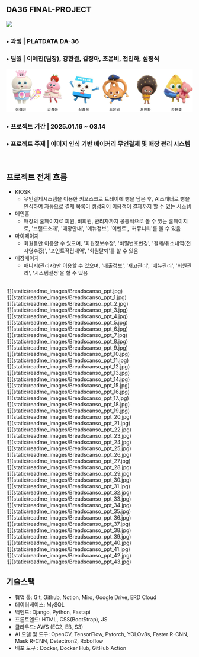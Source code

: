 ## DA36 FINAL-PROJECT
![](https://github.com/jjungah/DA36-final-web-BreadScanso-repo/blob/633cea36ffd4af806e60b79795221be5f3314f9b/static/images/bread_im_text.png)

### • 과정 | PLATDATA DA-36
### • 팀원 | 이예진(팀장), 강한결, 김정아, 조은비, 전민하, 심정석 
![](static/readme_images/member_img.jpg)
### • 프로젝트 기간 | 2025.01.16 ~ 03.14
### • 프로젝트 주제 | 이미지 인식 기반 베이커리 무인결제 및 매장 관리 시스템
<br>

## 프로젝트 전체 흐름
- KIOSK 
  - 무인결제시스템을 이용한 키오스크로 트레이에 빵을 담은 후, AI스캐너로 빵을 인식하여 자동으로 결제 목록이 생성되어 이용객이 결제까지 할 수 있는 시스템
- 메인홈
  - 매장의 홈페이지로 회원, 비회원, 관리자까지 공통적으로 볼 수 있는 홈페이지로, '브랜드소개', '매장안내', '메뉴정보', '이벤트', '커뮤니티'를 볼 수 있음
- 마이페이지
  - 회원들만 이용할 수 있으며, '회원정보수정', '비밀번호변경', '결제/취소내역(전자영수증)', '포인트적립내역', '회원탈퇴'를 할 수 있음
- 매장페이지 
  - 매니저(관리자)만 이용할 수 있으며, '매출정보', '재고관리', '메뉴관리', '회원관리', '시스템설정'을 할 수 있음
<br>
![](static/readme_images/Breadscanso_ppt.jpg) 
<br>
![](static/readme_images/Breadscanso_ppt_1.jpg)
<br>
![](static/readme_images/Breadscanso_ppt_2.jpg)
<br>
![](static/readme_images/Breadscanso_ppt_3.jpg)
<br>
![](static/readme_images/Breadscanso_ppt_4.jpg)
<br>
![](static/readme_images/Breadscanso_ppt_5.jpg)
<br>
![](static/readme_images/Breadscanso_ppt_6.jpg)
<br>
![](static/readme_images/Breadscanso_ppt_7.jpg)
<br>
![](static/readme_images/Breadscanso_ppt_8.jpg)
<br>
![](static/readme_images/Breadscanso_ppt_9.jpg)
<br>
![](static/readme_images/Breadscanso_ppt_10.jpg)
<br>
![](static/readme_images/Breadscanso_ppt_11.jpg)
<br>
![](static/readme_images/Breadscanso_ppt_12.jpg)
<br>
![](static/readme_images/Breadscanso_ppt_13.jpg)
<br>
![](static/readme_images/Breadscanso_ppt_14.jpg)
<br>
![](static/readme_images/Breadscanso_ppt_15.jpg)
<br>
![](static/readme_images/Breadscanso_ppt_16.jpg)
<br>
![](static/readme_images/Breadscanso_ppt_17.jpg)
<br>
![](static/readme_images/Breadscanso_ppt_18.jpg)
<br>
![](static/readme_images/Breadscanso_ppt_19.jpg)
<br>
![](static/readme_images/Breadscanso_ppt_20.jpg)
<br>
![](static/readme_images/Breadscanso_ppt_21.jpg)
<br>
![](static/readme_images/Breadscanso_ppt_22.jpg)
<br>
![](static/readme_images/Breadscanso_ppt_23.jpg)
<br>
![](static/readme_images/Breadscanso_ppt_24.jpg)
<br>
![](static/readme_images/Breadscanso_ppt_25.jpg)
<br>
![](static/readme_images/Breadscanso_ppt_26.jpg)
<br>
![](static/readme_images/Breadscanso_ppt_27.jpg)
<br>
![](static/readme_images/Breadscanso_ppt_28.jpg)
<br>
![](static/readme_images/Breadscanso_ppt_29.jpg)
<br>
![](static/readme_images/Breadscanso_ppt_30.jpg)
<br>
![](static/readme_images/Breadscanso_ppt_31.jpg)
<br>
![](static/readme_images/Breadscanso_ppt_32.jpg)
<br>
![](static/readme_images/Breadscanso_ppt_33.jpg)
<br>
![](static/readme_images/Breadscanso_ppt_34.jpg)
<br>
![](static/readme_images/Breadscanso_ppt_35.jpg)
<br>
![](static/readme_images/Breadscanso_ppt_36.jpg)
<br>
![](static/readme_images/Breadscanso_ppt_37.jpg)
<br>
![](static/readme_images/Breadscanso_ppt_38.jpg)
<br>
![](static/readme_images/Breadscanso_ppt_39.jpg)
<br>
![](static/readme_images/Breadscanso_ppt_40.jpg)
<br>
![](static/readme_images/Breadscanso_ppt_41.jpg)
<br>
![](static/readme_images/Breadscanso_ppt_42.jpg)
<br>
![](static/readme_images/Breadscanso_ppt_43.jpg)
<br>


[//]: # (![]&#40;https://github.com/jjungah/DA36-final-web-BreadScanso-repo/blob/81f1b538a13712f532a1b7ec50eeaf00bd13345a/static/readme_images/Breadscanso_ppt.jpg&#41;)

[//]: # (![]&#40;https://github.com/jjungah/DA36-final-web-BreadScanso-repo/blob/83c5bbb4b09e84e2452f47da18e8bf85d43eb610/static/readme_images/Breadscanso_ppt%20_1.jpg&#41;)

[//]: # (![]&#40;https://github.com/jjungah/DA36-final-web-BreadScanso-repo/blob/83c5bbb4b09e84e2452f47da18e8bf85d43eb610/static/readme_images/Breadscanso_ppt%20_2.jpg&#41;)

[//]: # (![]&#40;https://github.com/jjungah/DA36-final-web-BreadScanso-repo/blob/83c5bbb4b09e84e2452f47da18e8bf85d43eb610/static/readme_images/Breadscanso_ppt%20_3.jpg&#41;)

[//]: # (![]&#40;https://github.com/jjungah/DA36-final-web-BreadScanso-repo/blob/83c5bbb4b09e84e2452f47da18e8bf85d43eb610/static/readme_images/Breadscanso_ppt%20_4.jpg&#41;)

[//]: # (![]&#40;https://github.com/jjungah/DA36-final-web-BreadScanso-repo/blob/83c5bbb4b09e84e2452f47da18e8bf85d43eb610/static/readme_images/Breadscanso_ppt%20_5.jpg&#41;)

[//]: # (![]&#40;https://github.com/jjungah/DA36-final-web-BreadScanso-repo/blob/83c5bbb4b09e84e2452f47da18e8bf85d43eb610/static/readme_images/Breadscanso_ppt%20_6.jpg&#41;)

[//]: # (![]&#40;https://github.com/jjungah/DA36-final-web-BreadScanso-repo/blob/83c5bbb4b09e84e2452f47da18e8bf85d43eb610/static/readme_images/Breadscanso_ppt%20_7.jpg&#41;)

[//]: # (![]&#40;https://github.com/jjungah/DA36-final-web-BreadScanso-repo/blob/83c5bbb4b09e84e2452f47da18e8bf85d43eb610/static/readme_images/Breadscanso_ppt%20_8.jpg&#41;)

[//]: # (![]&#40;https://github.com/jjungah/DA36-final-web-BreadScanso-repo/blob/83c5bbb4b09e84e2452f47da18e8bf85d43eb610/static/readme_images/Breadscanso_ppt%20_9.jpg&#41;)

[//]: # (![]&#40;https://github.com/jjungah/DA36-final-web-BreadScanso-repo/blob/83c5bbb4b09e84e2452f47da18e8bf85d43eb610/static/readme_images/Breadscanso_ppt%20_10.jpg&#41;)

[//]: # (![]&#40;https://github.com/jjungah/DA36-final-web-BreadScanso-repo/blob/83c5bbb4b09e84e2452f47da18e8bf85d43eb610/static/readme_images/Breadscanso_ppt%20_11.jpg&#41;)

[//]: # (![]&#40;https://github.com/jjungah/DA36-final-web-BreadScanso-repo/blob/83c5bbb4b09e84e2452f47da18e8bf85d43eb610/static/readme_images/Breadscanso_ppt%20_12.jpg&#41;)

[//]: # (![]&#40;https://github.com/jjungah/DA36-final-web-BreadScanso-repo/blob/83c5bbb4b09e84e2452f47da18e8bf85d43eb610/static/readme_images/Breadscanso_ppt%20_13.jpg&#41;)

[//]: # (![]&#40;https://github.com/jjungah/DA36-final-web-BreadScanso-repo/blob/83c5bbb4b09e84e2452f47da18e8bf85d43eb610/static/readme_images/Breadscanso_ppt%20_14.jpg&#41;)

[//]: # (![]&#40;https://github.com/jjungah/DA36-final-web-BreadScanso-repo/blob/83c5bbb4b09e84e2452f47da18e8bf85d43eb610/static/readme_images/Breadscanso_ppt%20_15.jpg&#41;)

[//]: # (![]&#40;https://github.com/jjungah/DA36-final-web-BreadScanso-repo/blob/83c5bbb4b09e84e2452f47da18e8bf85d43eb610/static/readme_images/Breadscanso_ppt%20_16.jpg&#41;)

[//]: # (![]&#40;https://github.com/jjungah/DA36-final-web-BreadScanso-repo/blob/83c5bbb4b09e84e2452f47da18e8bf85d43eb610/static/readme_images/Breadscanso_ppt%20_17.jpg&#41;)

[//]: # (![]&#40;https://github.com/jjungah/DA36-final-web-BreadScanso-repo/blob/83c5bbb4b09e84e2452f47da18e8bf85d43eb610/static/readme_images/Breadscanso_ppt%20_18.jpg&#41;)

[//]: # (![]&#40;https://github.com/jjungah/DA36-final-web-BreadScanso-repo/blob/83c5bbb4b09e84e2452f47da18e8bf85d43eb610/static/readme_images/Breadscanso_ppt%20_19.jpg&#41;)

[//]: # (![]&#40;https://github.com/jjungah/DA36-final-web-BreadScanso-repo/blob/83c5bbb4b09e84e2452f47da18e8bf85d43eb610/static/readme_images/Breadscanso_ppt%20_20.jpg&#41;)

[//]: # (![]&#40;https://github.com/jjungah/DA36-final-web-BreadScanso-repo/blob/83c5bbb4b09e84e2452f47da18e8bf85d43eb610/static/readme_images/Breadscanso_ppt%20_21.jpg&#41;)

[//]: # (![]&#40;https://github.com/jjungah/DA36-final-web-BreadScanso-repo/blob/83c5bbb4b09e84e2452f47da18e8bf85d43eb610/static/readme_images/Breadscanso_ppt%20_22.jpg&#41;)

[//]: # (![]&#40;https://github.com/jjungah/DA36-final-web-BreadScanso-repo/blob/83c5bbb4b09e84e2452f47da18e8bf85d43eb610/static/readme_images/Breadscanso_ppt%20_23.jpg&#41;)

[//]: # (![]&#40;https://github.com/jjungah/DA36-final-web-BreadScanso-repo/blob/83c5bbb4b09e84e2452f47da18e8bf85d43eb610/static/readme_images/Breadscanso_ppt%20_24.jpg&#41;)

[//]: # (![]&#40;https://github.com/jjungah/DA36-final-web-BreadScanso-repo/blob/83c5bbb4b09e84e2452f47da18e8bf85d43eb610/static/readme_images/Breadscanso_ppt%20_25.jpg&#41;)

[//]: # (![]&#40;https://github.com/jjungah/DA36-final-web-BreadScanso-repo/blob/83c5bbb4b09e84e2452f47da18e8bf85d43eb610/static/readme_images/Breadscanso_ppt%20_26.jpg&#41;)

[//]: # (![]&#40;https://github.com/jjungah/DA36-final-web-BreadScanso-repo/blob/83c5bbb4b09e84e2452f47da18e8bf85d43eb610/static/readme_images/Breadscanso_ppt%20_27.jpg&#41;)

[//]: # (![]&#40;https://github.com/jjungah/DA36-final-web-BreadScanso-repo/blob/83c5bbb4b09e84e2452f47da18e8bf85d43eb610/static/readme_images/Breadscanso_ppt%20_28.jpg&#41;)

[//]: # (![]&#40;https://github.com/jjungah/DA36-final-web-BreadScanso-repo/blob/83c5bbb4b09e84e2452f47da18e8bf85d43eb610/static/readme_images/Breadscanso_ppt%20_29.jpg&#41;)

[//]: # (![]&#40;https://github.com/jjungah/DA36-final-web-BreadScanso-repo/blob/83c5bbb4b09e84e2452f47da18e8bf85d43eb610/static/readme_images/Breadscanso_ppt%20_30.jpg&#41;)

[//]: # (![]&#40;https://github.com/jjungah/DA36-final-web-BreadScanso-repo/blob/83c5bbb4b09e84e2452f47da18e8bf85d43eb610/static/readme_images/Breadscanso_ppt%20_31.jpg&#41;)

[//]: # (![]&#40;https://github.com/jjungah/DA36-final-web-BreadScanso-repo/blob/83c5bbb4b09e84e2452f47da18e8bf85d43eb610/static/readme_images/Breadscanso_ppt%20_32.jpg&#41;)

[//]: # (![]&#40;https://github.com/jjungah/DA36-final-web-BreadScanso-repo/blob/83c5bbb4b09e84e2452f47da18e8bf85d43eb610/static/readme_images/Breadscanso_ppt%20_33.jpg&#41;)

[//]: # (![]&#40;https://github.com/jjungah/DA36-final-web-BreadScanso-repo/blob/83c5bbb4b09e84e2452f47da18e8bf85d43eb610/static/readme_images/Breadscanso_ppt%20_34.jpg&#41;)

[//]: # (![]&#40;https://github.com/jjungah/DA36-final-web-BreadScanso-repo/blob/83c5bbb4b09e84e2452f47da18e8bf85d43eb610/static/readme_images/Breadscanso_ppt%20_35.jpg&#41;)

[//]: # (![]&#40;https://github.com/jjungah/DA36-final-web-BreadScanso-repo/blob/83c5bbb4b09e84e2452f47da18e8bf85d43eb610/static/readme_images/Breadscanso_ppt%20_36.jpg&#41;)

[//]: # (![]&#40;https://github.com/jjungah/DA36-final-web-BreadScanso-repo/blob/83c5bbb4b09e84e2452f47da18e8bf85d43eb610/static/readme_images/Breadscanso_ppt%20_37.jpg&#41;)

[//]: # (![]&#40;https://github.com/jjungah/DA36-final-web-BreadScanso-repo/blob/83c5bbb4b09e84e2452f47da18e8bf85d43eb610/static/readme_images/Breadscanso_ppt%20_38.jpg&#41;)

[//]: # (![]&#40;https://github.com/jjungah/DA36-final-web-BreadScanso-repo/blob/83c5bbb4b09e84e2452f47da18e8bf85d43eb610/static/readme_images/Breadscanso_ppt%20_39.jpg&#41;)

[//]: # (![]&#40;https://github.com/jjungah/DA36-final-web-BreadScanso-repo/blob/83c5bbb4b09e84e2452f47da18e8bf85d43eb610/static/readme_images/Breadscanso_ppt%20_40.jpg&#41;)

[//]: # ()

## 기술스택
- 협업 툴: Git, Github, Notion, Miro, Google Drive, ERD Cloud
- 데이터베이스: MySQL
- 백엔드: Django, Python, Fastapi
- 프론트엔드: HTML, CSS(BootStrap), JS
- 클라우드: AWS (EC2, EB, S3)
- AI 모델 및 도구: OpenCV, TensorFlow, Pytorch, YOLOv8s, Faster R-CNN, Mask R-CNN, Detectron2, Roboflow
- 배포 도구 : Docker, Docker Hub, GitHub Action
<br>







